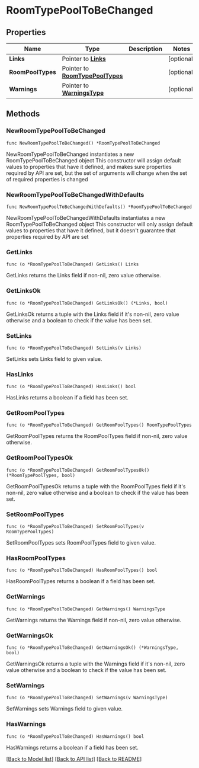# RoomTypePoolToBeChanged

## Properties

Name | Type | Description | Notes
------------ | ------------- | ------------- | -------------
**Links** | Pointer to [**Links**](Links.md) |  | [optional] 
**RoomPoolTypes** | Pointer to [**RoomTypePoolTypes**](RoomTypePoolTypes.md) |  | [optional] 
**Warnings** | Pointer to [**WarningsType**](WarningsType.md) |  | [optional] 

## Methods

### NewRoomTypePoolToBeChanged

`func NewRoomTypePoolToBeChanged() *RoomTypePoolToBeChanged`

NewRoomTypePoolToBeChanged instantiates a new RoomTypePoolToBeChanged object
This constructor will assign default values to properties that have it defined,
and makes sure properties required by API are set, but the set of arguments
will change when the set of required properties is changed

### NewRoomTypePoolToBeChangedWithDefaults

`func NewRoomTypePoolToBeChangedWithDefaults() *RoomTypePoolToBeChanged`

NewRoomTypePoolToBeChangedWithDefaults instantiates a new RoomTypePoolToBeChanged object
This constructor will only assign default values to properties that have it defined,
but it doesn't guarantee that properties required by API are set

### GetLinks

`func (o *RoomTypePoolToBeChanged) GetLinks() Links`

GetLinks returns the Links field if non-nil, zero value otherwise.

### GetLinksOk

`func (o *RoomTypePoolToBeChanged) GetLinksOk() (*Links, bool)`

GetLinksOk returns a tuple with the Links field if it's non-nil, zero value otherwise
and a boolean to check if the value has been set.

### SetLinks

`func (o *RoomTypePoolToBeChanged) SetLinks(v Links)`

SetLinks sets Links field to given value.

### HasLinks

`func (o *RoomTypePoolToBeChanged) HasLinks() bool`

HasLinks returns a boolean if a field has been set.

### GetRoomPoolTypes

`func (o *RoomTypePoolToBeChanged) GetRoomPoolTypes() RoomTypePoolTypes`

GetRoomPoolTypes returns the RoomPoolTypes field if non-nil, zero value otherwise.

### GetRoomPoolTypesOk

`func (o *RoomTypePoolToBeChanged) GetRoomPoolTypesOk() (*RoomTypePoolTypes, bool)`

GetRoomPoolTypesOk returns a tuple with the RoomPoolTypes field if it's non-nil, zero value otherwise
and a boolean to check if the value has been set.

### SetRoomPoolTypes

`func (o *RoomTypePoolToBeChanged) SetRoomPoolTypes(v RoomTypePoolTypes)`

SetRoomPoolTypes sets RoomPoolTypes field to given value.

### HasRoomPoolTypes

`func (o *RoomTypePoolToBeChanged) HasRoomPoolTypes() bool`

HasRoomPoolTypes returns a boolean if a field has been set.

### GetWarnings

`func (o *RoomTypePoolToBeChanged) GetWarnings() WarningsType`

GetWarnings returns the Warnings field if non-nil, zero value otherwise.

### GetWarningsOk

`func (o *RoomTypePoolToBeChanged) GetWarningsOk() (*WarningsType, bool)`

GetWarningsOk returns a tuple with the Warnings field if it's non-nil, zero value otherwise
and a boolean to check if the value has been set.

### SetWarnings

`func (o *RoomTypePoolToBeChanged) SetWarnings(v WarningsType)`

SetWarnings sets Warnings field to given value.

### HasWarnings

`func (o *RoomTypePoolToBeChanged) HasWarnings() bool`

HasWarnings returns a boolean if a field has been set.


[[Back to Model list]](../README.md#documentation-for-models) [[Back to API list]](../README.md#documentation-for-api-endpoints) [[Back to README]](../README.md)


